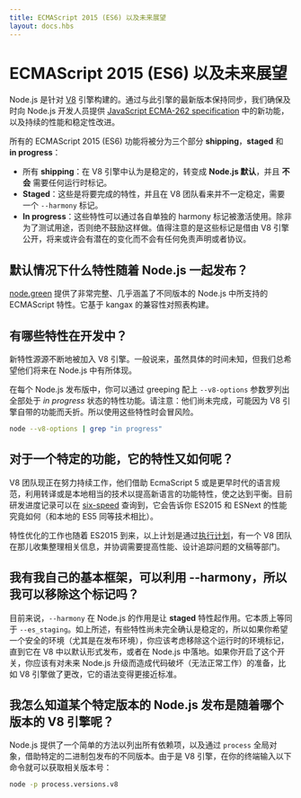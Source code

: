 ```yaml
---
title: ECMAScript 2015 (ES6) 以及未来展望
layout: docs.hbs
---
```


# ECMAScript 2015 (ES6) 以及未来展望

Node.js 是针对 [V8](https://v8.dev/) 引擎构建的。通过与此引擎的最新版本保持同步，我们确保及时向 Node.js 开发人员提供 [JavaScript ECMA-262 specification](http://www.ecma-international.org/publications/standards/Ecma-262.htm) 中的新功能，以及持续的性能和稳定性改进。

所有的 ECMAScript 2015 (ES6) 功能将被分为三个部分 **shipping**，**staged** 和 **in progress**：

* 所有 **shipping**：在 V8 引擎中认为是稳定的，转变成 **Node.js 默认**，并且 **不会** 需要任何运行时标记。
* **Staged**：这些是将要完成的特性，并且在 V8 团队看来并不一定稳定，需要一个 `--harmony` 标记。
* **In progress**：这些特性可以通过各自单独的 harmony 标记被激活使用。除非为了测试用途，否则绝不鼓励这样做。值得注意的是这些标记是借由 V8 引擎公开，将来或许会有潜在的变化而不会有任何免责声明或者协议。

## 默认情况下什么特性随着 Node.js 一起发布？

[node.green](https://node.green/) 提供了非常完整、几乎涵盖了不同版本的 Node.js 中所支持的 ECMAScript 特性。它基于 kangax 的兼容性对照表构建。

## 有哪些特性在开发中？

新特性源源不断地被加入 V8 引擎。一般说来，虽然具体的时间未知，但我们总希望他们将来在 Node.js 中有所体现。

在每个 Node.js 发布版中，你可以通过 greeping 配上 `--v8-options` 参数罗列出全部处于 *in progress* 状态的特性功能。请注意：他们尚未完成，可能因为 V8 引擎自带的功能而夭折。所以使用这些特性时会冒风险。

```bash
node --v8-options | grep "in progress"
```

## 对于一个特定的功能，它的特性又如何呢？

V8 团队现正在努力持续工作，他们借助 EcmaScript 5 或是更早时代的语言规范，利用转译或是本地相当的技术以提高新语言的功能特性，使之达到平衡。目前研发进度记录可以在 [six-speed](https://fhinkel.github.io/six-speed) 查询到，它会告诉你 ES2015 和 ESNext 的性能究竟如何（和本地的 ES5 同等技术相比）。

特性优化的工作也随着 ES2015 到来，以上计划是通过[执行计划](https://docs.google.com/document/d/1EA9EbfnydAmmU_lM8R_uEMQ-U_v4l9zulePSBkeYWmY)，有一个 V8 团队在那儿收集整理相关信息，并协调需要提高性能、设计追踪问题的文稿等部门。

## 我有我自己的基本框架，可以利用 --harmony，所以我可以移除这个标记吗？

目前来说，`--harmony` 在 Node.js 的作用是让 **staged** 特性起作用。它本质上等同于 `--es_staging`。如上所述，有些特性尚未完全确认是稳定的，所以如果你希望一个安全的环境（尤其是在发布环境），你应该考虑移除这个运行时的环境标记，直到它在 V8 中以默认形式发布，或者在 Node.js 中落地。如果你开启了这个开关，你应该有对未来 Node.js 升级而造成代码破坏（无法正常工作）的准备，比如 V8 引擎做了更改，它的语法变得更接近标准。

## 我怎么知道某个特定版本的 Node.js 发布是随着哪个版本的 V8 引擎呢？

Node.js 提供了一个简单的方法以列出所有依赖项，以及通过 `process` 全局对象，借助特定的二进制包发布的不同版本。由于是 V8 引擎，在你的终端输入以下命令就可以获取相关版本号：

```bash
node -p process.versions.v8
```
